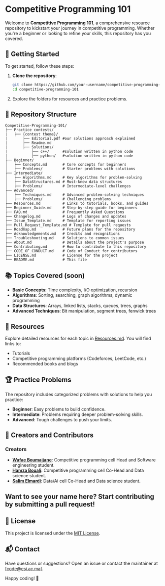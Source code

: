 # Competitive Programming 101

Welcome to **Competitive Programming 101**, a comprehensive resource repository to kickstart your journey in competitive programming. Whether you're a beginner or looking to refine your skills, this repository has you covered.

## 🚀 Getting Started

To get started, follow these steps:

1. **Clone the repository**:
   ```bash
   git clone https://github.com/your-username/competitive-programming-101.git
   cd competitive-programming-101
   ```

2. Explore the folders for resources and practice problems.

## 📂 Repository Structure

```
Competitive-Programming-101/
├── Practice contests/
|   ├── {contest theme}/
|       ├── Editorial.pdf #our solutions approach explained
|       ├── Readme.md
|       ├── Solutions/
|           ├── c++/      #solution written in python code
|           ├── python/   #solution written in python code 
├── Beginner/
│   ├── Concepts.md       # Core concepts for beginners
│   ├── Problems/         # Starter problems with solutions
├── Intermediate/
│   ├── Algorithms.md     # Key algorithms for problem-solving
│   ├── DataStructures.md # Must-know data structures
│   ├── Problems/         # Intermediate-level challenges
├── Advanced/
│   ├── Techniques.md     # Advanced problem-solving techniques
│   ├── Problems/         # Challenging problems
├── Resources.md          # Links to tutorials, books, and guides
├── Beginner_Guide.md     # Step-by-step guide for beginners
├── FAQ.md                # Frequently Asked Questions
├── Changelog.md          # Logs of changes and updates
├── Issue_Template.md     # Template for reporting issues
├── Pull_Request_Template.md # Template for pull requests
├── Roadmap.md            # Future plans for the repository
├── Acknowledgements.md   # Credits and recognitions
├── Troubleshooting.md    # Solutions to common issues
├── About.md              # Details about the project's purpose
├── Contributing.md       # How to contribute to this repository
├── CODE_OF_CONDUCT.md    # Code of Conduct for contributors
├── LICENSE.md            # License for the project
└── README.md             # This file
```

## 📚 Topics Covered (soon)

- **Basic Concepts**: Time complexity, I/O optimization, recursion
- **Algorithms**: Sorting, searching, graph algorithms, dynamic programming
- **Data Structures**: Arrays, linked lists, stacks, queues, trees, graphs
- **Advanced Techniques**: Bit manipulation, segment trees, fenwick trees

## 🌟 Resources

Explore detailed resources for each topic in [Resources.md](Resources.md). You will find links to:
- Tutorials
- Competitive programming platforms (Codeforces, LeetCode, etc.)
- Recommended books and blogs

## 🏆 Practice Problems

The repository includes categorized problems with solutions to help you practice:

- **Beginner**: Easy problems to build confidence.
- **Intermediate**: Problems requiring deeper problem-solving skills.
- **Advanced**: Tough challenges to push your limits.

## 🏅 Creators and Contributors

### Creators
- **[Wafae Boumajjane](https://github.com/Jane-972)**: Competitive programming cell Head and Software engineering student.
- **[Hamza Bouali](https://github.com/Hamza-Bouali)**: Competitive programming cell Co-Head and Data science student.
- **[Salim Elmardi](https://github.com/SalimELMARDI)**: Data/Ai cell Co-Head and Data science student.

 Want to see your name here? Start contributing by submitting a pull request!
---
## 📄 License

This project is licensed under the [MIT License](LICENSE).

## 📬 Contact

Have questions or suggestions? Open an issue or contact the maintainer at [code@esi.ac.ma].

Happy coding! 🚀
